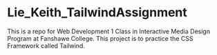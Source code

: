 # Lie_Keith_TailwindAssignment
This is a repo for Web Development 1 Class in Interactive Media Design Program at Fanshawe College. This project is to practice the CSS Framework called Tailwind.
